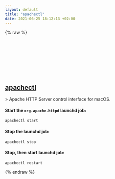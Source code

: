 ```yaml
---
layout: default
title: "apachectl"
date: 2021-06-25 18:12:13 +02:00
---
```

{% raw %}
<h2 id="apachectl">
  <a href="/en/osx/apachectl.html">apachectl</a> <a href="#apachectl"><svg class="icon">
    <use href="/assets/images/unicode_sprite.svg#link" />
  </svg></a>
</h2>
> Apache HTTP Server control interface for macOS.

#### Start the `org.apache.httpd` launchd job:
```shell
apachectl start
```
#### Stop the launchd job:
```shell
apachectl stop
```
#### Stop, then start launchd job:
```shell
apachectl restart
```
{% endraw %}